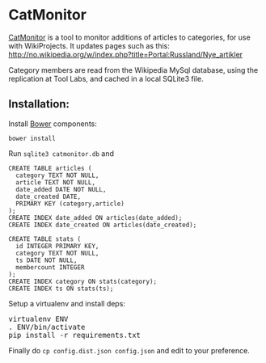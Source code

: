 # CatMonitor

[CatMonitor](//tools.wmflabs.org/catmonitor/) is a tool to monitor additions of articles to categories, for use with WikiProjects. It updates pages such as this: http://no.wikipedia.org/w/index.php?title=Portal:Russland/Nye_artikler

Category members are read from the Wikipedia MySql database, using the replication at Tool Labs,
and cached in a local SQLite3 file.

## Installation:

Install [Bower](//github.com/bower/bower) components:
```
bower install
```

Run <code>sqlite3 catmonitor.db</code> and 
````
CREATE TABLE articles (
  category TEXT NOT NULL,
  article TEXT NOT NULL,
  date_added DATE NOT NULL, 
  date_created DATE,
  PRIMARY KEY (category,article)
);
CREATE INDEX date_added ON articles(date_added);
CREATE INDEX date_created ON articles(date_created);

CREATE TABLE stats (
  id INTEGER PRIMARY KEY,
  category TEXT NOT NULL,
  ts DATE NOT NULL,
  membercount INTEGER
);
CREATE INDEX category ON stats(category);
CREATE INDEX ts ON stats(ts);
````

Setup a virtualenv and install deps: 
<pre>
virtualenv ENV
. ENV/bin/activate
pip install -r requirements.txt
</pre>
Finally do <code>cp config.dist.json config.json</code> and edit to your preference.
